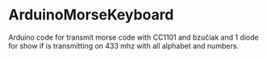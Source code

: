 # ArduinoMorseKeyboard
Arduino code for transmit morse code with CC1101 and bzučiak  and 1 diode for show if is transmitting on 433 mhz with all alphabet and numbers.
